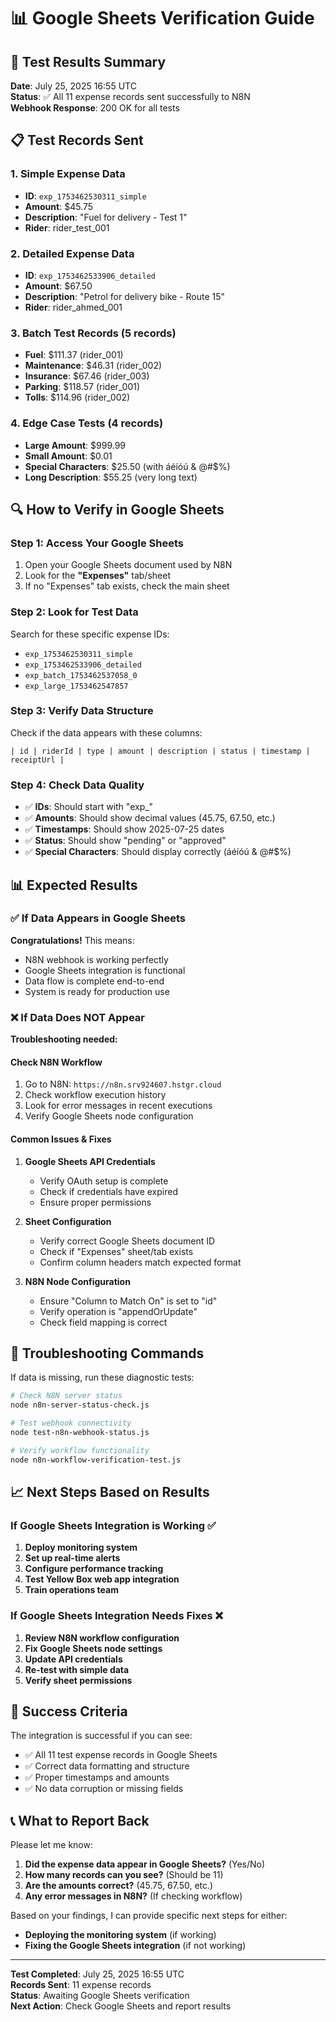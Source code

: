 # 📊 Google Sheets Verification Guide

## 🎯 **Test Results Summary**
**Date**: July 25, 2025 16:55 UTC  
**Status**: ✅ All 11 expense records sent successfully to N8N  
**Webhook Response**: 200 OK for all tests

## 📋 **Test Records Sent**

### 1. Simple Expense Data
- **ID**: `exp_1753462530311_simple`
- **Amount**: $45.75
- **Description**: "Fuel for delivery - Test 1"
- **Rider**: rider_test_001

### 2. Detailed Expense Data  
- **ID**: `exp_1753462533906_detailed`
- **Amount**: $67.50
- **Description**: "Petrol for delivery bike - Route 15"
- **Rider**: rider_ahmed_001

### 3. Batch Test Records (5 records)
- **Fuel**: $111.37 (rider_001)
- **Maintenance**: $46.31 (rider_002) 
- **Insurance**: $67.46 (rider_003)
- **Parking**: $118.57 (rider_001)
- **Tolls**: $114.96 (rider_002)

### 4. Edge Case Tests (4 records)
- **Large Amount**: $999.99
- **Small Amount**: $0.01
- **Special Characters**: $25.50 (with áéíóú & @#$%)
- **Long Description**: $55.25 (very long text)

## 🔍 **How to Verify in Google Sheets**

### Step 1: Access Your Google Sheets
1. Open your Google Sheets document used by N8N
2. Look for the **"Expenses"** tab/sheet
3. If no "Expenses" tab exists, check the main sheet

### Step 2: Look for Test Data
Search for these specific expense IDs:
- `exp_1753462530311_simple`
- `exp_1753462533906_detailed`
- `exp_batch_1753462537058_0`
- `exp_large_1753462547857`

### Step 3: Verify Data Structure
Check if the data appears with these columns:
```
| id | riderId | type | amount | description | status | timestamp | receiptUrl |
```

### Step 4: Check Data Quality
- ✅ **IDs**: Should start with "exp_"
- ✅ **Amounts**: Should show decimal values (45.75, 67.50, etc.)
- ✅ **Timestamps**: Should show 2025-07-25 dates
- ✅ **Status**: Should show "pending" or "approved"
- ✅ **Special Characters**: Should display correctly (áéíóú & @#$%)

## 📊 **Expected Results**

### ✅ **If Data Appears in Google Sheets**
**Congratulations!** This means:
- N8N webhook is working perfectly
- Google Sheets integration is functional
- Data flow is complete end-to-end
- System is ready for production use

### ❌ **If Data Does NOT Appear**
**Troubleshooting needed:**

#### Check N8N Workflow
1. Go to N8N: `https://n8n.srv924607.hstgr.cloud`
2. Check workflow execution history
3. Look for error messages in recent executions
4. Verify Google Sheets node configuration

#### Common Issues & Fixes
1. **Google Sheets API Credentials**
   - Verify OAuth setup is complete
   - Check if credentials have expired
   - Ensure proper permissions

2. **Sheet Configuration**
   - Verify correct Google Sheets document ID
   - Check if "Expenses" sheet/tab exists
   - Confirm column headers match expected format

3. **N8N Node Configuration**
   - Ensure "Column to Match On" is set to "id"
   - Verify operation is "appendOrUpdate"
   - Check field mapping is correct

## 🔧 **Troubleshooting Commands**

If data is missing, run these diagnostic tests:

```bash
# Check N8N server status
node n8n-server-status-check.js

# Test webhook connectivity
node test-n8n-webhook-status.js

# Verify workflow functionality
node n8n-workflow-verification-test.js
```

## 📈 **Next Steps Based on Results**

### If Google Sheets Integration is Working ✅
1. **Deploy monitoring system**
2. **Set up real-time alerts**
3. **Configure performance tracking**
4. **Test Yellow Box web app integration**
5. **Train operations team**

### If Google Sheets Integration Needs Fixes ❌
1. **Review N8N workflow configuration**
2. **Fix Google Sheets node settings**
3. **Update API credentials**
4. **Re-test with simple data**
5. **Verify sheet permissions**

## 🎯 **Success Criteria**

The integration is successful if you can see:
- ✅ All 11 test expense records in Google Sheets
- ✅ Correct data formatting and structure
- ✅ Proper timestamps and amounts
- ✅ No data corruption or missing fields

## 📞 **What to Report Back**

Please let me know:
1. **Did the expense data appear in Google Sheets?** (Yes/No)
2. **How many records can you see?** (Should be 11)
3. **Are the amounts correct?** (45.75, 67.50, etc.)
4. **Any error messages in N8N?** (If checking workflow)

Based on your findings, I can provide specific next steps for either:
- **Deploying the monitoring system** (if working)
- **Fixing the Google Sheets integration** (if not working)

---

**Test Completed**: July 25, 2025 16:55 UTC  
**Records Sent**: 11 expense records  
**Status**: Awaiting Google Sheets verification  
**Next Action**: Check Google Sheets and report results